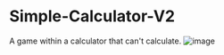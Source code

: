 # Simple-Calculator-V2
A game within a calculator that can't calculate.
![image](https://github.com/user-attachments/assets/6f64254c-0311-4ac2-b5c4-8bc733775543)
